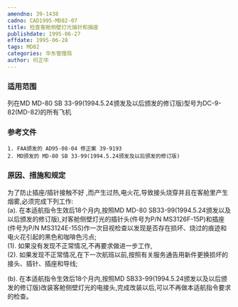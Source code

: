 ```yaml
---
amendno: 39-1438  
cadno: CAD1995-MD82-07  
title: 检查客舱侧壁灯光插针和插座  
publishdate: 1995-06-27  
effdate: 1995-06-28  
tags: MD82  
categories: 华东管理局  
author: 何正华  
---
```

  
### 适用范围  
列在MD MD-80 SB 33-99(1994.5.24颁发及以后颁发的修订版)型号为DC-9-82(MD-82)的所有飞机  
  
<!--more-->  
### 参考文件  
    1. FAA颁发的 AD95-08-04 修正案 39-9193  
    2. MD颁发的 MD-80 SB 33-99(1994.5.24颁发及以后颁发的修订版)  
  
### 原因、措施和规定  
为了防止插座/插针接触不好 ,而产生过热,电火花,导致接头烧穿并且在客舱里产生烟雾,必须完成下列工作:  
(a). 在本适航指令生效后18个月内,按照MD MD-80 SB33-99(1994.5.24颁发以及以后颁发的修订版),对客舱侧壁灯光的插针头(件号为P/N MS3126F-15P)和插座(件号为P/N MS3124E-15S)作一次目视检查以发现是否存在损坏、烧过的痕迹和电火花引起的黑色和咖啡色污点;  
(1). 如果没有发现不正常情况,不再要求做进一步工作,  
(2). 如果发现不正常情况,在下一次航班以前,按照有关服务通告用新件更换损坏的接头、插针、插座和导线;  
  
(b). 在本适航指令生效后18个月内,按照MD SB33-99(1994.5.24颁发以及以后颁发的修订版)改装客舱侧壁灯光的电接头,完成改装以后,可以不再做本适航指令要求的检查。  
